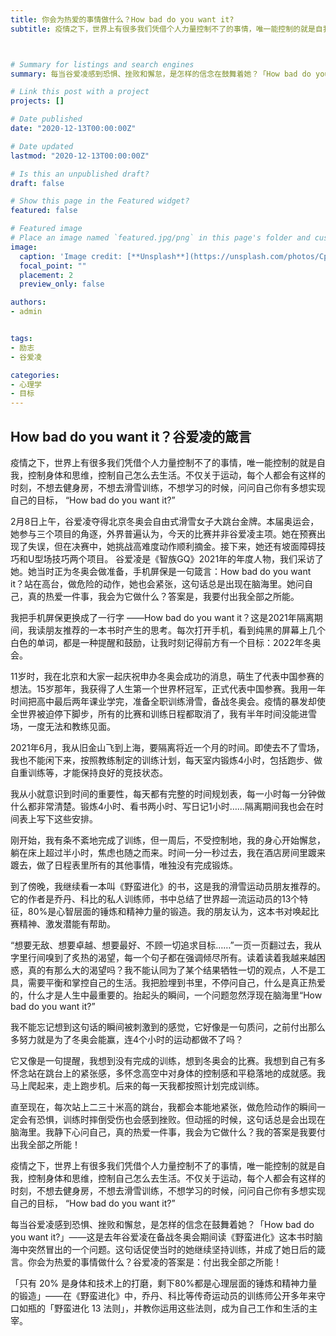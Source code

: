```yaml
---
title: 你会为热爱的事情做什么？How bad do you want it? 
subtitle: 疫情之下，世界上有很多我们凭借个人力量控制不了的事情，唯一能控制的就是自我，控制身体和思维，控制自己怎么去生活。不仅关于运动，每个人都会有这样的时刻，不想去健身房，不想去滑雪训练，不想学习的时候，问问自己你有多想实现自己的目标，‘How bad do you want it?’ ——谷爱凌（2021年《智族GQ》9月刊）



# Summary for listings and search engines
summary: 每当谷爱凌感到恐惧、挫败和懈怠，是怎样的信念在鼓舞着她？「How bad do you want it?」

# Link this post with a project
projects: []

# Date published
date: "2020-12-13T00:00:00Z"

# Date updated
lastmod: "2020-12-13T00:00:00Z"

# Is this an unpublished draft?
draft: false

# Show this page in the Featured widget?
featured: false

# Featured image
# Place an image named `featured.jpg/png` in this page's folder and customize its options here.
image:
  caption: 'Image credit: [**Unsplash**](https://unsplash.com/photos/CpkOjOcXdUY)'
  focal_point: ""
  placement: 2
  preview_only: false

authors:
- admin


tags:
- 励志
- 谷爱凌

categories:
- 心理学
- 目标
---
```



## How bad do you want it？谷爱凌的箴言

疫情之下，世界上有很多我们凭借个人力量控制不了的事情，唯一能控制的就是自我，控制身体和思维，控制自己怎么去生活。不仅关于运动，每个人都会有这样的时刻，不想去健身房，不想去滑雪训练，不想学习的时候，问问自己你有多想实现自己的目标， “How bad do you want it?”

2月8日上午，谷爱凌夺得北京冬奥会自由式滑雪女子大跳台金牌。本届奥运会，她参与三个项目的角逐，外界普遍认为，今天的比赛并非谷爱凌主项。她在预赛出现了失误，但在决赛中，她挑战高难度动作顺利摘金。接下来，她还有坡面障碍技巧和U型场技巧两个项目。
谷爱凌是《智族GQ》2021年的年度人物，我们采访了她。她当时正为冬奥会做准备，手机屏保是一句箴言：How bad do you want it？站在高台，做危险的动作，她也会紧张，这句话总是出现在脑海里。她问自己，真的热爱一件事，我会为它做什么？答案是，我要付出我全部之所能。



我把手机屏保更换成了一行字 ——How bad do you want it？这是2021年隔离期间，我读朋友推荐的一本书时产生的思考。每次打开手机，看到纯黑的屏幕上几个白色的单词，都是一种提醒和鼓励，让我时刻记得前方有一个目标：2022年冬奥会。

11岁时，我在北京和大家一起庆祝申办冬奥会成功的消息，萌生了代表中国参赛的想法。15岁那年，我获得了人生第一个世界杯冠军，正式代表中国参赛。我用一年时间把高中最后两年课业学完，准备全职训练滑雪，备战冬奥会。疫情的暴发却使全世界被迫停下脚步，所有的比赛和训练日程都取消了，我有半年时间没能进雪场，一度无法和教练见面。

2021年6月，我从旧金山飞到上海，要隔离将近一个月的时间。即使去不了雪场，我也不能闲下来，按照教练制定的训练计划，每天室内锻炼4小时，包括跑步、做自重训练等，才能保持良好的竞技状态。

我从小就意识到时间的重要性，每天都有完整的时间规划表，每一小时每一分钟做什么都非常清楚。锻炼4小时、看书两小时、写日记1小时……隔离期间我也会在时间表上写下这些安排。

刚开始，我有条不紊地完成了训练，但一周后，不受控制地，我的身心开始懈怠，躺在床上超过半小时，焦虑也随之而来。时间一分一秒过去，我在酒店房间里踱来踱去，做了日程表里所有的其他事情，唯独没有完成锻炼。

到了傍晚，我继续看一本叫《野蛮进化》的书，这是我的滑雪运动员朋友推荐的。它的作者是乔丹、科比的私人训练师，书中总结了世界超一流运动员的13个特征，80%是心智层面的锤炼和精神力量的锻造。我的朋友认为，这本书对唤起比赛精神、激发潜能有帮助。

“想要无敌、想要卓越、想要最好、不顾一切追求目标……”一页一页翻过去，我从字里行间嗅到了炙热的渴望，每一个句子都在强调倾尽所有。读着读着我越来越困惑，真的有那么大的渴望吗？我不能认同为了某个结果牺牲一切的观点，人不是工具，需要平衡和掌控自己的生活。我把脸埋到书里，不停问自己，什么是真正热爱的，什么才是人生中最重要的。抬起头的瞬间，一个问题忽然浮现在脑海里“How bad do you want it?”

我不能忘记想到这句话的瞬间被刺激到的感觉，它好像是一句质问，之前付出那么多努力就是为了冬奥会能赢，连4个小时的运动都做不了吗？

它又像是一句提醒，我想到没有完成的训练，想到冬奥会的比赛。我想到自己有多怀念站在跳台上的紧张感，多怀念高空中对身体的控制感和平稳落地的成就感。我马上爬起来，走上跑步机。后来的每一天我都按照计划完成训练。

直至现在，每次站上二三十米高的跳台，我都会本能地紧张，做危险动作的瞬间一定会有恐惧，训练时摔倒受伤也会感到挫败。但动摇的时候，这句话总是会出现在脑海里。我静下心问自己，真的热爱一件事，我会为它做什么？我的答案是我要付出我全部之所能！

疫情之下，世界上有很多我们凭借个人力量控制不了的事情，唯一能控制的就是自我，控制身体和思维，控制自己怎么去生活。不仅关于运动，每个人都会有这样的时刻，不想去健身房，不想去滑雪训练，不想学习的时候，问问自己你有多想实现自己的目标， “How bad do you want it?” 



每当谷爱凌感到恐惧、挫败和懈怠，是怎样的信念在鼓舞着她？「How bad do you want it?」——这是去年谷爱凌在备战冬奥会期间读《野蛮进化》这本书时脑海中突然冒出的一个问题。这句话促使当时的她继续坚持训练，并成了她日后的箴言。你会为热爱的事情做什么？谷爱凌的答案是：付出我全部之所能！

「只有 20% 是身体和技术上的打磨，剩下80%都是心理层面的锤炼和精神力量的锻造」——在《野蛮进化》中，乔丹、科比等传奇运动员的训练师公开多年来守口如瓶的「野蛮进化 13 法则」，并教你运用这些法则，成为自己工作和生活的主宰。